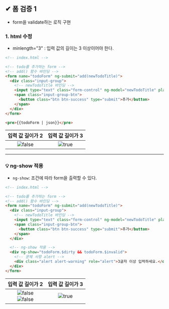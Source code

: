 ## ✔ 폼 검증 1
- form을 validate하는 로직 구현

### 1. html 수정
- minlength="3" : 입력 값의 길이는 3 이상이어야 한다.

```html
<!-- index.html -->

<!-- todo를 추가하는 form -->
<!-- add() 함수 바인딩 -->
<form name="todoForm" ng-submit="add(newTodoTitle)">
  <div class="input-group">
    <!-- newTodoTitle 바인딩 -->
    <input type="text" class="form-control" ng-model="newTodoTitle" placeholder="새로운 todo를 입력하세요." minlength="3">
    <span class="input-group-btn">
      <button class="btn btn-success" type="submit">추가</button>
    </span>
  </div>
</form>

<pre>{{todoForm | json}}</pre>

```

| 입력 값 길이가 2 | 입력 값 길이가 3 |
|:--------:|:--------:|
| ![false](https://user-images.githubusercontent.com/54324782/200329234-31baa6ed-ee97-401b-a716-a673ccd55bc9.png) | ![true](https://user-images.githubusercontent.com/54324782/200329371-5d0ba90d-1c6d-47b1-8970-ee897d6ce207.png)
 
- - -
### 💡 ng-show 적용
- `ng-show`: 조건에 따라 form을 출력할 수 있다.

```html
<!-- index.html -->

<!-- todo를 추가하는 form -->
<!-- add() 함수 바인딩 -->
<form name="todoForm" ng-submit="add(newTodoTitle)">
  <div class="input-group">
    <!-- newTodoTitle 바인딩 -->
    <input type="text" class="form-control" ng-model="newTodoTitle" placeholder="새로운 todo를 입력하세요." minlength="3">
    <span class="input-group-btn">
      <button class="btn btn-success" type="submit">추가</button>
    </span>
  </div>

  <!-- ng-show 적용 -->
  <div ng-show="todoForm.$dirty && todoForm.$invalid">
    <!-- 문제 사항 alert -->
    <div class="alert alert-warning" role="alert">3글자 이상 입력하세요.</div>
  </div>
</form>

```

| 입력 값 길이가 2 | 입력 값 길이가 3 |
|:--------:|:--------:|
| ![false](https://user-images.githubusercontent.com/54324782/201456368-a900c5cd-7160-48eb-8315-ec8c3ec3cbfd.png) <br> ![false](https://user-images.githubusercontent.com/54324782/201456394-59e8b552-ca76-46a1-941c-185a45065d6a.png) | ![true](https://user-images.githubusercontent.com/54324782/201456415-fdfab49c-806e-480b-a9a9-5ac2f320a280.png)

